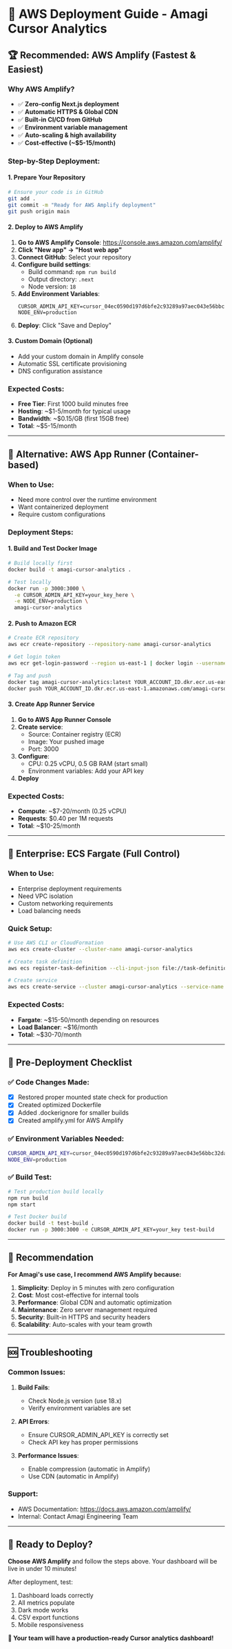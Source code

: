 # 🚀 AWS Deployment Guide - Amagi Cursor Analytics

## 🏆 **Recommended: AWS Amplify** (Fastest & Easiest)

### **Why AWS Amplify?**
- ✅ **Zero-config Next.js deployment**
- ✅ **Automatic HTTPS & Global CDN**
- ✅ **Built-in CI/CD from GitHub**
- ✅ **Environment variable management**
- ✅ **Auto-scaling & high availability**
- ✅ **Cost-effective (~$5-15/month)**

### **Step-by-Step Deployment:**

#### **1. Prepare Your Repository**
```bash
# Ensure your code is in GitHub
git add .
git commit -m "Ready for AWS Amplify deployment"
git push origin main
```

#### **2. Deploy to AWS Amplify**
1. **Go to AWS Amplify Console**: https://console.aws.amazon.com/amplify/
2. **Click "New app" → "Host web app"**
3. **Connect GitHub**: Select your repository
4. **Configure build settings**: 
   - Build command: `npm run build`
   - Output directory: `.next`
   - Node version: `18`
5. **Add Environment Variables**:
   ```
   CURSOR_ADMIN_API_KEY=cursor_04ec0590d197d6bfe2c93289a97aec043e56bbc32da3a5dcda2481d2c1a1231e
   NODE_ENV=production
   ```
6. **Deploy**: Click "Save and Deploy"

#### **3. Custom Domain (Optional)**
- Add your custom domain in Amplify console
- Automatic SSL certificate provisioning
- DNS configuration assistance

### **Expected Costs:**
- **Free Tier**: First 1000 build minutes free
- **Hosting**: ~$1-5/month for typical usage
- **Bandwidth**: ~$0.15/GB (first 15GB free)
- **Total**: ~$5-15/month

---

## 🐳 **Alternative: AWS App Runner** (Container-based)

### **When to Use:**
- Need more control over the runtime environment
- Want containerized deployment
- Require custom configurations

### **Deployment Steps:**

#### **1. Build and Test Docker Image**
```bash
# Build locally first
docker build -t amagi-cursor-analytics .

# Test locally
docker run -p 3000:3000 \
  -e CURSOR_ADMIN_API_KEY=your_key_here \
  -e NODE_ENV=production \
  amagi-cursor-analytics
```

#### **2. Push to Amazon ECR**
```bash
# Create ECR repository
aws ecr create-repository --repository-name amagi-cursor-analytics

# Get login token
aws ecr get-login-password --region us-east-1 | docker login --username AWS --password-stdin YOUR_ACCOUNT_ID.dkr.ecr.us-east-1.amazonaws.com

# Tag and push
docker tag amagi-cursor-analytics:latest YOUR_ACCOUNT_ID.dkr.ecr.us-east-1.amazonaws.com/amagi-cursor-analytics:latest
docker push YOUR_ACCOUNT_ID.dkr.ecr.us-east-1.amazonaws.com/amagi-cursor-analytics:latest
```

#### **3. Create App Runner Service**
1. **Go to AWS App Runner Console**
2. **Create service**:
   - Source: Container registry (ECR)
   - Image: Your pushed image
   - Port: 3000
3. **Configure**:
   - CPU: 0.25 vCPU, 0.5 GB RAM (start small)
   - Environment variables: Add your API key
4. **Deploy**

### **Expected Costs:**
- **Compute**: ~$7-20/month (0.25 vCPU)
- **Requests**: $0.40 per 1M requests
- **Total**: ~$10-25/month

---

## 🏢 **Enterprise: ECS Fargate** (Full Control)

### **When to Use:**
- Enterprise deployment requirements
- Need VPC isolation
- Custom networking requirements
- Load balancing needs

### **Quick Setup:**
```bash
# Use AWS CLI or CloudFormation
aws ecs create-cluster --cluster-name amagi-cursor-analytics

# Create task definition
aws ecs register-task-definition --cli-input-json file://task-definition.json

# Create service
aws ecs create-service --cluster amagi-cursor-analytics --service-name cursor-analytics --task-definition cursor-analytics:1
```

### **Expected Costs:**
- **Fargate**: ~$15-50/month depending on resources
- **Load Balancer**: ~$16/month
- **Total**: ~$30-70/month

---

## 🔧 **Pre-Deployment Checklist**

### **✅ Code Changes Made:**
- [x] Restored proper mounted state check for production
- [x] Created optimized Dockerfile
- [x] Added .dockerignore for smaller builds
- [x] Created amplify.yml for AWS Amplify

### **✅ Environment Variables Needed:**
```bash
CURSOR_ADMIN_API_KEY=cursor_04ec0590d197d6bfe2c93289a97aec043e56bbc32da3a5dcda2481d2c1a1231e
NODE_ENV=production
```

### **✅ Build Test:**
```bash
# Test production build locally
npm run build
npm start

# Test Docker build
docker build -t test-build .
docker run -p 3000:3000 -e CURSOR_ADMIN_API_KEY=your_key test-build
```

---

## 🎯 **Recommendation**

**For Amagi's use case, I recommend AWS Amplify because:**

1. **Simplicity**: Deploy in 5 minutes with zero configuration
2. **Cost**: Most cost-effective for internal tools
3. **Performance**: Global CDN and automatic optimization
4. **Maintenance**: Zero server management required
5. **Security**: Built-in HTTPS and security headers
6. **Scalability**: Auto-scales with your team growth

---

## 🆘 **Troubleshooting**

### **Common Issues:**

1. **Build Fails**: 
   - Check Node.js version (use 18.x)
   - Verify environment variables are set

2. **API Errors**:
   - Ensure CURSOR_ADMIN_API_KEY is correctly set
   - Check API key has proper permissions

3. **Performance Issues**:
   - Enable compression (automatic in Amplify)
   - Use CDN (automatic in Amplify)

### **Support:**
- AWS Documentation: https://docs.aws.amazon.com/amplify/
- Internal: Contact Amagi Engineering Team

---

## 🚀 **Ready to Deploy?**

**Choose AWS Amplify** and follow the steps above. Your dashboard will be live in under 10 minutes!

After deployment, test:
1. Dashboard loads correctly
2. All metrics populate
3. Dark mode works
4. CSV export functions
5. Mobile responsiveness

**🎉 Your team will have a production-ready Cursor analytics dashboard!**

